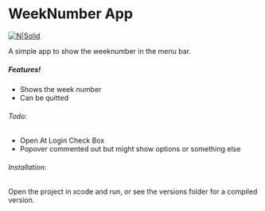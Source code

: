 # WeekNumber App

[![N|Solid](https://fisherinc.co.uk/wp-content/uploads/weeknumber.png)](https://nodesource.com/products/nsolid)

A simple app to show the weeknumber in the menu bar.

##### Features!

  - Shows the week number
  - Can be quitted

###### Todo:
  - Open At Login Check Box
  - Popover commented out but might show options or something else

###### Installation:
Open the project in xcode and run, or see the versions folder for a compiled version.